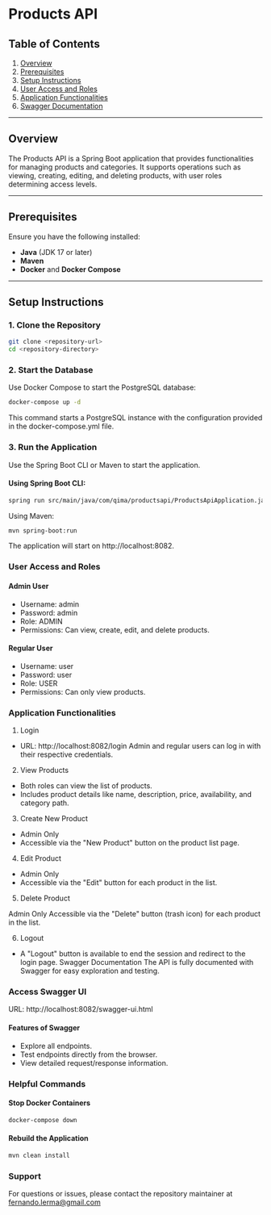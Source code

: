 # Products API

## Table of Contents
1. [Overview](#overview)
2. [Prerequisites](#prerequisites)
3. [Setup Instructions](#setup-instructions)
4. [User Access and Roles](#user-access-and-roles)
5. [Application Functionalities](#application-functionalities)
6. [Swagger Documentation](#swagger-documentation)

---

## Overview

The Products API is a Spring Boot application that provides functionalities for managing products and categories. It supports operations such as viewing, creating, editing, and deleting products, with user roles determining access levels.

---

## Prerequisites

Ensure you have the following installed:

- **Java** (JDK 17 or later)
- **Maven**
- **Docker** and **Docker Compose**

---

## Setup Instructions

### 1. Clone the Repository

```bash
git clone <repository-url>
cd <repository-directory>
```

### 2. Start the Database
   Use Docker Compose to start the PostgreSQL database:

```bash
docker-compose up -d
```
This command starts a PostgreSQL instance with the configuration provided in the docker-compose.yml file.

### 3. Run the Application
   Use the Spring Boot CLI or Maven to start the application.

#### Using Spring Boot CLI:
```bash
spring run src/main/java/com/qima/productsapi/ProductsApiApplication.java
```
Using Maven:
```bash
mvn spring-boot:run
```
The application will start on http://localhost:8082.

### User Access and Roles
#### Admin User
- Username: admin 
- Password: admin 
- Role: ADMIN 
- Permissions: Can view, create, edit, and delete products.

#### Regular User
- Username: user
- Password: user
- Role: USER
- Permissions: Can only view products.

### Application Functionalities
1. Login

- URL: http://localhost:8082/login
Admin and regular users can log in with their respective credentials.
2. View Products

- Both roles can view the list of products.
- Includes product details like name, description, price, availability, and category path.

3. Create New Product

- Admin Only
- Accessible via the "New Product" button on the product list page.

4. Edit Product

- Admin Only
- Accessible via the "Edit" button for each product in the list.

5. Delete Product

Admin Only
Accessible via the "Delete" button (trash icon) for each product in the list.

6. Logout

- A "Logout" button is available to end the session and redirect to the login page.
Swagger Documentation
The API is fully documented with Swagger for easy exploration and testing.

### Access Swagger UI
URL: http://localhost:8082/swagger-ui.html

#### Features of Swagger

- Explore all endpoints.
- Test endpoints directly from the browser.
- View detailed request/response information.

### Helpful Commands
#### Stop Docker Containers
```bash
docker-compose down
```
#### Rebuild the Application
```bash
mvn clean install
```
### Support
For questions or issues, please contact the repository maintainer at fernando.lerma@gmail.com